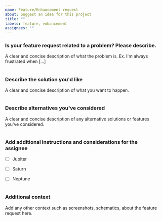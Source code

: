 ```yaml
---
name: Feature/Enhancement request
about: Suggest an idea for this project
title: ""
labels: feature, enhancement
assignees: ""
---
```


### Is your feature request related to a problem? Please describe.

A clear and concise description of what the problem is. Ex. I'm always frustrated when [...]

#

### Describe the solution you'd like

A clear and concise description of what you want to happen.

#

### Describe alternatives you've considered

A clear and concise description of any alternative solutions or features you've considered.

#

### Add additional instructions and considerations for the assignee

- [ ] Jupiter

- [ ] Saturn

- [ ] Neptune

#  

### Additional context

Add any other context such as screenshots, schematics, about the feature request here.